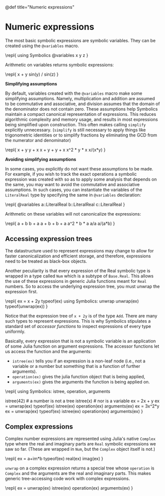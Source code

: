 @def title="Numeric expressions"

# Numeric expressions

The most basic symbolic expressions are symbolic variables. They can be created using the `@variables` macro.


\repl{
using Symbolics
@variables x y z
}

Arithmetic on variables returns symbolic expressions:

\repl{
x + y
sin(y) / sin(z)
}

**Simplifying assumptions**

By default, variables created with the `@variables` macro make some simplifying assumptions. Namely, multiplication and addition are assumed to be commutative and associative, and division assumes that the domain of the denominator does not contain zero.
These assumptions help Symbolics maintain a compact canonical representation of expressions. This reduces algorithmic complexity and memory usage, and results in most expressions being simplified upon construction. This often makes calling `simplify` explicitly unnecessary. (`simplify` is still necessary to apply things like trigonometric identities or to simplify fractions by eliminating the GCD from the numerator and denominator)

\repl{
x + y
y + x
x + y + y + x
x^2 * y * x
x/(x*y)
}

**Avoiding simplifying assumptions**

In some cases, you explicitly do not want these assumptions to be made. For example, if you wish to track the exact operations a symbolic expression was created with so as to apply some analysis that depends on the same, you may want to avoid the commutative and associative assumptions. In such cases, you can instantiate the variables of the `LiteralReal` type by specifying the same in `@variables` declaration:


\repl{
@variables a::LiteralReal b::LiteralReal c::LiteralReal
}

Arithmetic on these variables will not canonicalize the expressions:

\repl{
a + b
b + a
a + b + b + a
a^2 * b * a
a/a
a/(a*b)
}


## Accessing expression trees

The datastructure used to represent expressions may change to allow for faster canonicalization and efficient storage, and therefore, expressions need to be treated as black-box objects.

Another peculiarity is that every expression of the Real symbolic type is wrapped in a type called `Num` which is a subtype of `Base.Real`. This allows the use of these expressions in generic Julia functions meant for `Real` numbers. So to access the underlying expression tree, you must unwrap the expression first.

\repl{
ex = x + 2y
typeof(ex)
using Symbolics: unwrap
unwrap(ex)
typeof(unwrap(ex))
}

Notice that the expression tree of `x + 2y` is of the type `Add`. There are many such types to represent expressions. This is why Symbolics stipulates a standard set of _accessor functions_ to inspect expressions of every type uniformly.

Basically, every expression that is not a symbolic variable is an application of some Julia function on argument expressions. The accessor functions let us access the function and the arguments:

- `istree(ex)` tells you if an expression is a non-leaf node (i.e., not a variable or a number but something that is a function of further arguments).
- `operation(ex)` gives the julia function object that is being applied,
- `arguments(ex)` gives the arguments the function is being applied on.

\repl{
using Symbolics: istree, operation, arguments

istree(42) # a number is not a tree
istree(x)  # nor is a variable
ex = 2x + y
ex = unwrap(ex)
typeof(ex)
istree(ex)
operation(ex)
arguments(ex)
ex = 3x^2*y
ex = unwrap(ex)
typeof(ex)
istree(ex)
operation(ex)
arguments(ex)
}

## Complex expressions

Complex number expressions are represented using Julia's native `Complex` type where the real and imaginary parts are `Real` symbolic expressions we saw so far. (These are wrapped in `Num`, but the `Complex` object itself is not.)

\repl{
ex = a+im*b
typeof(ex)
real(ex)
imag(ex)
}

`unwrap` on a complex expression returns a special tree whose `operation` is `Complex` and the arguments are the real and imaginary parts. This makes generic tree-accessing code work with complex expressions.

\repl{
ex = unwrap(ex)
istree(ex)
operation(ex)
arguments(ex)
}
